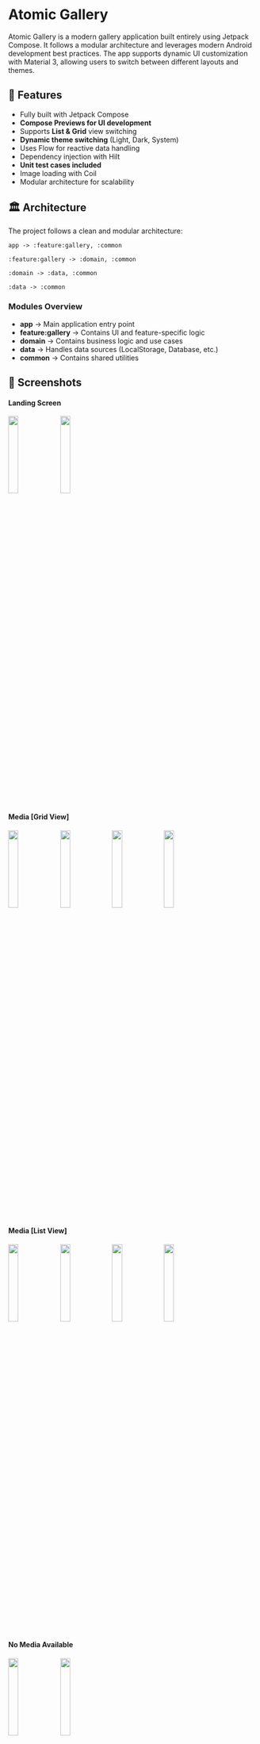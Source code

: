 # Atomic Gallery  

Atomic Gallery is a modern gallery application built entirely using Jetpack Compose. It follows a modular architecture and leverages modern Android development best practices. The app supports dynamic UI customization with Material 3, allowing users to switch between different layouts and themes.  

## 🚀 Features  
- Fully built with Jetpack Compose  
- **Compose Previews for UI development**  
- Supports **List & Grid** view switching  
- **Dynamic theme switching** (Light, Dark, System)  
- Uses Flow for reactive data handling  
- Dependency injection with Hilt  
- **Unit test cases included**  
- Image loading with Coil  
- Modular architecture for scalability  

## 🏛️ Architecture  
The project follows a clean and modular architecture:  

```
app -> :feature:gallery, :common

:feature:gallery -> :domain, :common

:domain -> :data, :common

:data -> :common
```

### **Modules Overview**  
- **app** → Main application entry point  
- **feature:gallery** → Contains UI and feature-specific logic  
- **domain** → Contains business logic and use cases  
- **data** → Handles data sources (LocalStorage, Database, etc.)  
- **common** → Contains shared utilities  

## 📸 Screenshots  
#### Landing Screen
<img src="https://github.com/user-attachments/assets/d4c758dc-8133-4c9a-9eb4-cb1917ccf8ad" width="20%" />
<img src="https://github.com/user-attachments/assets/5c869558-7925-4755-a236-048bcb359c9f" width="20%" />

#### Media [Grid View]
<img src="https://github.com/user-attachments/assets/5790a559-af07-47d5-a672-78bbf4971e04" width="20%" />
<img src="https://github.com/user-attachments/assets/d427688d-23ad-4765-a4a4-a14c0516cccd" width="20%" />
<img src="https://github.com/user-attachments/assets/2661b1e1-dc89-42c4-a9e5-16d863953192" width="20%" />
<img src="https://github.com/user-attachments/assets/0541b737-68fe-44c8-84be-1c6ebc0121fb" width="20%" />

#### Media [List View]
<img src="https://github.com/user-attachments/assets/f009b5a5-f6ec-430f-acde-c95446b58bd5" width="20%" />
<img src="https://github.com/user-attachments/assets/5f940a0e-9805-4d62-b0c9-648533940018" width="20%" />
<img src="https://github.com/user-attachments/assets/75740ca8-d9d2-46de-96a3-5f528d203a47" width="20%" />
<img src="https://github.com/user-attachments/assets/b160e74a-4294-41ba-9f86-d2a2c49a9c6f" width="20%" />

#### No Media Available 
<img src="https://github.com/user-attachments/assets/c13f541a-9c7c-4bdb-9da8-a7438e7dd6a7" width="20%" />
<img src="https://github.com/user-attachments/assets/4b3b6bd6-b405-4381-84c4-0aa5418188e0" width="20%" />

#### Permission Denied Rationale
<img src="https://github.com/user-attachments/assets/19fd5db2-a02f-459a-a3b6-e601dccb94e5" width="20%" />
<img src="https://github.com/user-attachments/assets/6d843528-1d9a-46d0-aeb5-258520706e6e" width="20%" />


## 🛠️ Tech Stack  
- **Jetpack Compose** - UI Toolkit  
- **Material 3 (M3)** - Modern Android UI components  
- **Flow** - Reactive streams  
- **Hilt** - Dependency injection  
- **Coil** - Image loading  

## 📦 Setup & Installation  
1. Clone the repository  
   ```sh
   git clone https://github.com/moinkhan-tech-in/AtomicGallery
   cd AtomicGallery
   ```
2. Open in Android Studio  
3. Sync Gradle and Run the App  

## 🧪 Running Unit Tests  
To run unit tests for all modules, use the following Gradle command:  

```sh
./gradlew test
```

To run tests for a specific module, use:  

```sh
./gradlew :feature:gallery:testDebugUnitTest
or
./gradlew :feature:gallery:test
```
![image](https://github.com/user-attachments/assets/0b29c2a5-fd9d-4b99-8da0-45eabe8af9d5)
